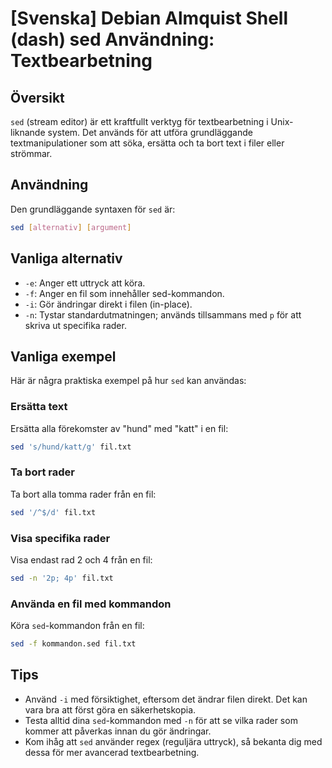 # [Svenska] Debian Almquist Shell (dash) sed Användning: Textbearbetning

## Översikt
`sed` (stream editor) är ett kraftfullt verktyg för textbearbetning i Unix-liknande system. Det används för att utföra grundläggande textmanipulationer som att söka, ersätta och ta bort text i filer eller strömmar.

## Användning
Den grundläggande syntaxen för `sed` är:

```bash
sed [alternativ] [argument]
```

## Vanliga alternativ
- `-e`: Anger ett uttryck att köra.
- `-f`: Anger en fil som innehåller sed-kommandon.
- `-i`: Gör ändringar direkt i filen (in-place).
- `-n`: Tystar standardutmatningen; används tillsammans med `p` för att skriva ut specifika rader.

## Vanliga exempel
Här är några praktiska exempel på hur `sed` kan användas:

### Ersätta text
Ersätta alla förekomster av "hund" med "katt" i en fil:

```bash
sed 's/hund/katt/g' fil.txt
```

### Ta bort rader
Ta bort alla tomma rader från en fil:

```bash
sed '/^$/d' fil.txt
```

### Visa specifika rader
Visa endast rad 2 och 4 från en fil:

```bash
sed -n '2p; 4p' fil.txt
```

### Använda en fil med kommandon
Köra `sed`-kommandon från en fil:

```bash
sed -f kommandon.sed fil.txt
```

## Tips
- Använd `-i` med försiktighet, eftersom det ändrar filen direkt. Det kan vara bra att först göra en säkerhetskopia.
- Testa alltid dina `sed`-kommandon med `-n` för att se vilka rader som kommer att påverkas innan du gör ändringar.
- Kom ihåg att `sed` använder regex (reguljära uttryck), så bekanta dig med dessa för mer avancerad textbearbetning.